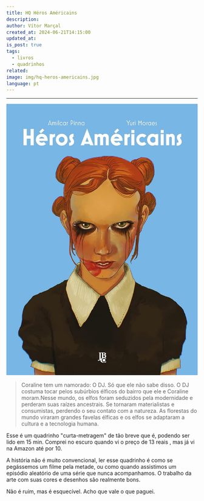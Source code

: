 ```yaml
---
title: HQ Héros Américains
description: 
author: Vítor Marçal
created_at: 2024-06-21T14:15:00
updated_at: 
is_post: true
tags:
  - livros
  - quadrinhos
related: 
image: img/hq-heros-americains.jpg
language: pt
---
```

----

![hq-heros-americains](img/hq-heros-americains.jpg)

>Coraline tem um namorado: O DJ. Só que ele não sabe disso. O DJ costuma tocar pelos subúrbios élficos do bairro que ele e Coraline moram.Nesse mundo, os elfos foram seduzidos pela modernidade e perderam suas raízes ancestrais. Se tornaram materialistas e consumistas, perdendo o seu contato com a natureza. As florestas do mundo viraram grandes favelas élficas e os elfos se adaptaram a cultura e a tecnologia humana.

Esse é um quadrinho "curta-metragem" de tão breve que é, podendo ser lido em 15 min. Comprei no escuro quando vi o preço de 13 reais , mas já vi na Amazon até por 10.

A história não é muito convencional, ler esse quadrinho é como se pegássemos um filme pela metade, ou como quando assistimos um episódio aleatório de uma série que nunca acompanhamos. O trabalho da arte com suas cores e desenhos são realmente bons. 

Não é ruim, mas é esquecível. Acho que vale o que paguei.